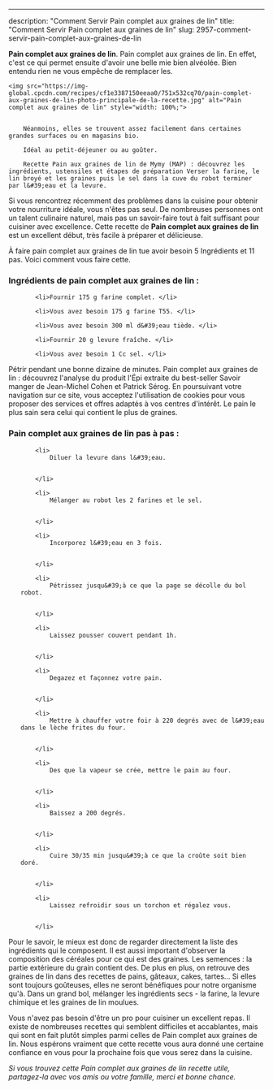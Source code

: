 ---
description: "Comment Servir Pain complet aux graines de lin"
title: "Comment Servir Pain complet aux graines de lin"
slug: 2957-comment-servir-pain-complet-aux-graines-de-lin

<p>
	<strong>Pain complet aux graines de lin</strong>. 
	Pain complet aux graines de lin. En effet, c&#39;est ce qui permet ensuite d&#39;avoir une belle mie bien alvéolée. Bien entendu rien ne vous empêche de remplacer les.
</p>
<p>
	
	<img src="https://img-global.cpcdn.com/recipes/cf1e3387150eeaa0/751x532cq70/pain-complet-aux-graines-de-lin-photo-principale-de-la-recette.jpg" alt="Pain complet aux graines de lin" style="width: 100%;">
	
	
		Néanmoins, elles se trouvent assez facilement dans certaines grandes surfaces ou en magasins bio.
	
		Idéal au petit-déjeuner ou au goûter.
	
		Recette Pain aux graines de lin de Mymy (MAP) : découvrez les ingrédients, ustensiles et étapes de préparation Verser la farine, le lin broyé et les graines puis le sel dans la cuve du robot terminer par l&#39;eau et la levure.
	
</p>

Si vous rencontrez récemment des problèmes dans la cuisine pour obtenir votre nourriture idéale, vous n'êtes pas seul. De nombreuses personnes ont un talent culinaire naturel, mais pas un savoir-faire tout à fait suffisant pour cuisiner avec excellence. Cette recette de <strong> Pain complet aux graines de lin </strong> est un excellent début, très facile à préparer et délicieuse.

<!--inarticleads1-->

À faire pain complet aux graines de lin tue avoir besoin 5 Ingrédients et 11 pas. Voici comment vous faire cette.

<h3>Ingrédients de pain complet aux graines de lin :</h3>

<ol>
	
		<li>Fournir 175 g farine complet. </li>
	
		<li>Vous avez besoin 175 g farine T55. </li>
	
		<li>Vous avez besoin 300 ml d&#39;eau tiède. </li>
	
		<li>Fournir 20 g levure fraîche. </li>
	
		<li>Vous avez besoin 1 Cc sel. </li>
	
</ol>

Pétrir pendant une bonne dizaine de minutes. Pain complet aux graines de lin : découvrez l&#39;analyse du produit l&#39;Épi extraite du best-seller Savoir manger de Jean-Michel Cohen et Patrick Sérog. En poursuivant votre navigation sur ce site, vous acceptez l&#39;utilisation de cookies pour vous proposer des services et offres adaptés à vos centres d&#39;intérêt. Le pain le plus sain sera celui qui contient le plus de graines. 

<!--inarticleads2-->

<h3>Pain complet aux graines de lin pas à pas :</h3>

<ol>
	
		<li>
			Diluer la levure dans l&#39;eau.
			
			
		</li>
	
		<li>
			Mélanger au robot les 2 farines et le sel.
			
			
		</li>
	
		<li>
			Incorporez l&#39;eau en 3 fois.
			
			
		</li>
	
		<li>
			Pétrissez jusqu&#39;à ce que la page se décolle du bol robot.
			
			
		</li>
	
		<li>
			Laissez pousser couvert pendant 1h.
			
			
		</li>
	
		<li>
			Degazez et façonnez votre pain.
			
			
		</li>
	
		<li>
			Mettre à chauffer votre foir à 220 degrés avec de l&#39;eau dans le lèche frites du four.
			
			
		</li>
	
		<li>
			Des que la vapeur se crée, mettre le pain au four.
			
			
		</li>
	
		<li>
			Baissez a 200 degrés.
			
			
		</li>
	
		<li>
			Cuire 30/35 min jusqu&#39;à ce que la croûte soit bien doré.
			
			
		</li>
	
		<li>
			Laissez refroidir sous un torchon et régalez vous.
			
			
		</li>
	
</ol>

Pour le savoir, le mieux est donc de regarder directement la liste des ingrédients qui le composent. Il est aussi important d&#39;observer la composition des céréales pour ce qui est des graines. Les semences : la partie extérieure du grain contient des. De plus en plus, on retrouve des graines de lin dans des recettes de pains, gâteaux, cakes, tartes… Si elles sont toujours goûteuses, elles ne seront bénéfiques pour notre organisme qu&#39;à. Dans un grand bol, mélanger les ingrédients secs - la farine, la levure chimique et les graines de lin moulues. 

<!--inarticleads1-->

<p>
Vous n'avez pas besoin d'être un pro pour cuisiner un excellent repas. Il existe de nombreuses recettes qui semblent difficiles et accablantes, mais qui sont en fait plutôt simples parmi celles de Pain complet aux graines de lin. Nous espérons vraiment que cette recette vous aura donné une certaine confiance en vous pour la prochaine fois que vous serez dans la cuisine.
</p>

<p>
<i>Si vous trouvez cette Pain complet aux graines de lin recette utile, partagez-la avec vos amis ou votre famille, merci et bonne chance.</i>
</p>
